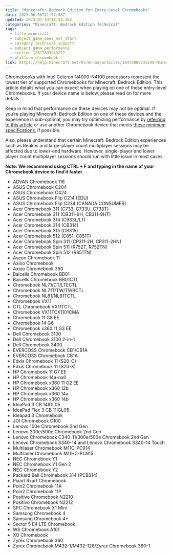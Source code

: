 ```yaml
---
title: "Minecraft: Bedrock Edition for Entry-Level Chromebooks"
date: 2023-06-06T21:57:58Z
updated: 2023-07-13T17:53:16Z
categories: "Minecraft: Bedrock Edition Technical"
tags:
  - title_minecraft
  - subject_game_does_not_start
  - category_technical_support
  - subject_game_performance
  - section_12617893243277
  - platform_chromebook
link: https://help.minecraft.net/hc/en-us/articles/16476866731149-Minecraft-Bedrock-Edition-for-Entry-Level-Chromebooks
---
```


Chromebooks with Intel Celeron N4000-N4100 processors represent the lowest tier of supported Chromebooks for Minecraft: Bedrock Edition. This article details what you can expect when playing on one of these entry-level Chromebooks. If your device name is below, please read on for more details.

Keep in mind that performance on these devices may not be optimal. If you’re playing Minecraft: Bedrock Edition on one of these devices and the experience is sub-optimal, you may try optimizing performance by [referring to this article](./Optimizing-Performance-in-Minecraft-Bedrock-Edition.md) or use another Chromebook device that meets [these minimum specifications](./Minecraft-for-Chromebook-FAQ.md), if possible.

Also, please understand that certain Minecraft: Bedrock Edition experiences such as Realms and large-player count multiplayer sessions may be affected due to lower-end hardware. However, single-player and lower player count multiplayer sessions should run with little issue in most cases.

**Note: We recommend using CTRL + F and typing in the name of your Chromebook device to find it faster.**

- ADVAN Chromebook 116
- ASUS Chromebook C204
- ASUS Chromebook C424
- ASUS Chromebook Flip C214 (EDU) 
- ASUS Chromebook Flip C234 (CANADA CONSUMER)
- Acer Chromebook 311 (C733, C733U, C733T)
- Acer Chromebook 311 (CB311-9H, CB311-9HT)
- Acer Chromebook 314 (C933L/LT)
- Acer Chromebook 314 (CB314)
- Acer Chromebook 315 (CB315)
- Acer Chromebook 512 (C851, C851T)
- Acer Chromebook Spin 311 (CP311-2H, CP311-2HN)
- Acer Chromebook Spin 511 (R752T, R752TN)
- Acer Chromebook Spin 512 (R851TN)
- Ascon Chromebook 11
- Axioo Chromebook
- Axioo Chromebook 360
- Baicells Chromebook BB01
- Baicells Chromebook BB01CTL 
- Chromebook NL71/CT/LTECTL 
- Chromebook NL71T/TW/TWBCTL 
- Chromebook NL81/NL81TCTL 
- Chromebook VX11 
- CTL Chromebook VX11TCTL 
- Chromebook VX11TCX1101CMA
- Chromebook 11 G8 EE
- Chromebook 14 G6
- Chromebook x360 11 G3 EE
- Dell Chromebook 3100
- Dell Chromebook 3100 2-in-1
- Dell Chromebook 3400
- EVERCOSS Chromebook CB1/CB1A
- EVERCOSS Chromebook CB1A
- Edxis Chromebook 11 (S20-C)
- Edxis Chromebook 11 (S20-X)
- HP Chromebook 11 G7 EE
- HP Chromebook 14a-na0
- HP Chromebook x360 11 G2 EE
- HP Chromebook x360 12b
- HP Chromebook x360 14a
- HP Chromebook x360 14b
- IdeaPad 3 CB 14IGL05
- IdeaPad Flex 3 CB 11IGL05
- Ideapad 3 Chromebook 
- JOI Chromebook C100
- Lenovo 100e Chromebook 2nd Gen
- Lenovo 300e/500e Chromebook 2nd Gen
- Lenovo Chromebook C340-11/300e/500e Chromebook 2nd Gen 
- Lenovo Chromebook S340-14 and Lenovo Chromebook S340-14 Touch
- Multilaser Chromebook M11C-PC914
- Multilaser Chromebook M11HC-PC915
- NEC Chromebook Y1
- NEC Chromebook Y1 Gen 2
- NEC Chromebook Y2
- Packard Bell Chromebook 314 (PCB314)
- Pixart Rxart Chromebook
- Poin2 Chromebook 11A
- Poin2 Chromebook 11P
- Positivo Chromebook N2210
- Positivo Chromebook N2212
- SPC Chromebook X1 Mini
- Samsung Chromebook 4
- Samsung Chromebook 4+
- Sector 5 E4 LTE Chromebook 
- WS Chromebook A101
- XO Chromebook 
- Zyrex Chromebook 360
- Zyrex Chromebook M432-1/M432-128/Zyrex Chromebook 360-1
